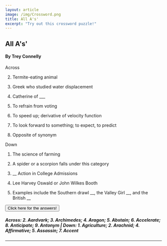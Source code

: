 ```yaml
---
layout: article
image: /img/Crossword.png
title: All A's'
excerpt: "Try out this crossword puzzle!"
---
```


<h2>All A's'</h2>
<h4>By Trey Connelly</h4>

Across

2. Termite-eating animal

3. Greek who studied water displacement

4. Catherine of ___

5. To refrain from voting

6. To speed up; derivative of velocity function

8. To look forward to something; to expect, to predict

9. Opposite of synonym

Down

1. The science of farming

2. A spider or a scorpion falls under this category

4. __ Action in College Admissions

5. Lee Harvey Oswald or John Wilkes Booth

7. Examples include the Southern drawl __, the Valley Girl __, and the British __

<script src="https://ajax.googleapis.com/ajax/libs/jquery/1.11.3/jquery.min.js"></script>
<script>
$(document).ready(function(){
    $("#show").click(function(){
        $("h5").show();
    });
    $("h5").hide();
});
</script>

<button id="show">Click here for the answers!</button>

<h5>Across: 2. Aardvark; 3. Archimedes; 4. Aragon; 5. Abstain; 6. Accelerate; 8. Anticipate; 9. Antonym
| Down: 1. Agriculture; 2. Arachnid; 4. Affirmative; 5. Assassin; 7. Accent
</h5>

<hr style="border-color:#7D7D7D;height:0.5px;">

